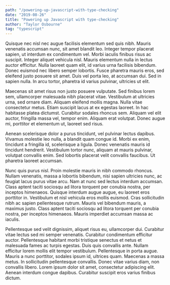 ```yaml
---
path: "/powering-up-javascript-with-type-checking"
date: "2019-08-26"
title: "Powering up Javascript with type-checking"
author: "Taylor Osbourne"
tag: "typescript"
---
```


Quisque nec nisl nec augue facilisis elementum sed quis nibh. Mauris venenatis accumsan nunc, sit amet blandit leo. Integer tempor placerat sapien, ut interdum ex condimentum vel. Morbi iaculis finibus risus ac suscipit. Integer aliquet vehicula nisl. Mauris elementum nulla in lectus auctor efficitur. Nulla laoreet quam elit, id varius urna facilisis bibendum. Donec euismod nec libero semper lobortis. Fusce pharetra mauris eros, sed eleifend justo posuere sit amet. Duis vel porta leo, at accumsan dui. Sed in sapien nulla. In arcu tortor, pharetra id varius pulvinar, ultricies ut elit.

Maecenas sit amet risus non justo posuere vulputate. Sed finibus lorem sem, ullamcorper malesuada nibh placerat vitae. Vestibulum at ultricies urna, sed ornare diam. Aliquam eleifend mollis magna. Nulla vitae consectetur metus. Etiam suscipit lacus at ex egestas laoreet. In hac habitasse platea dictumst. Curabitur sodales rhoncus sem. Aliquam vel elit auctor, fringilla massa vel, tempor enim. Aliquam erat volutpat. Donec augue mi, porttitor et elementum ut, laoreet sed risus.

Aenean scelerisque dolor a purus tincidunt, vel pulvinar lectus dapibus. Vivamus molestie leo nulla, a blandit quam congue id. Morbi ex enim, tincidunt a fringilla id, scelerisque a ligula. Donec venenatis mauris id tincidunt hendrerit. Vestibulum tortor nunc, aliquam at mauris pulvinar, volutpat convallis enim. Sed lobortis placerat velit convallis faucibus. Ut pharetra laoreet accumsan.

Nunc quis purus nisl. Proin molestie mauris in nibh commodo rhoncus. Nullam venenatis, massa a lobortis bibendum, nisi sapien ultricies nunc, ac feugiat lacus purus vitae arcu. Nam at nunc sed lectus interdum accumsan. Class aptent taciti sociosqu ad litora torquent per conubia nostra, per inceptos himenaeos. Quisque interdum augue augue, eu laoreet eros porttitor in. Vestibulum et nisl vehicula eros mollis euismod. Cras sollicitudin nibh ac sapien pellentesque rutrum. Mauris vel bibendum mauris, a maximus justo. Class aptent taciti sociosqu ad litora torquent per conubia nostra, per inceptos himenaeos. Mauris imperdiet accumsan massa ac iaculis.

Pellentesque sed velit dignissim, aliquet risus eu, ullamcorper dui. Curabitur vitae lectus sed mi semper venenatis. Curabitur condimentum efficitur auctor. Pellentesque habitant morbi tristique senectus et netus et malesuada fames ac turpis egestas. Duis quis convallis ante. Nullam efficitur lorem mollis elit tempor vestibulum. Pellentesque in porta augue. Mauris a nunc porttitor, sodales ipsum id, ultrices quam. Maecenas a massa metus. In sollicitudin pellentesque convallis. Donec vitae varius diam, non convallis libero. Lorem ipsum dolor sit amet, consectetur adipiscing elit. Aenean interdum congue dapibus. Curabitur suscipit eros varius finibus dictum.